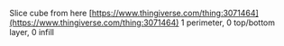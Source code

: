 Slice cube from here
[https://www.thingiverse.com/thing:3071464](https://www.thingiverse.com/thing:3071464)
1 perimeter, 0 top/bottom layer, 0 infill
<!--stackedit_data:
eyJoaXN0b3J5IjpbMTk0NTk5MDU1NF19
-->
